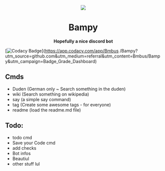 <div align=center>
    <a href="">
        <img src="https://cdn.discordapp.com/attachments/528334474895949840/544109119741755392/BampyIMG.png"</img>
    </a>
    <h1>Bampy</h1>
    <strong>Hopefully a nice discord bot</strong>
</div>

[![Codacy Badge](https://api.codacy.com/project/badge/Grade/7e1fdecea1d345a7973fbe57099b1f3c)](https://app.codacy.com/app/Bmbus    /Bampy?utm_source=github.com&utm_medium=referral&utm_content=Bmbus/Bampy&utm_campaign=Badge_Grade_Dashboard)

## Cmds
- Duden (German only ~ Search something in the duden)
- wiki (Search something on wikipedia)
- say (a simple say command)
- tag (Create some awesome tags - for everyone)
- readme (load the readme.md file)

## Todo:
- todo cmd
- Save your Code cmd
- add checks
- Bot infos
- Beautiul 
- other stuff lul

